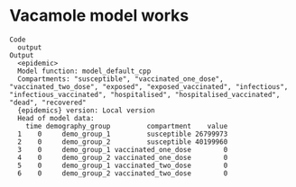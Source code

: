 # Vacamole model works

    Code
      output
    Output
      <epidemic>
      Model function: model_default_cpp
      Compartments: "susceptible", "vaccinated_one_dose", "vaccinated_two_dose", "exposed", "exposed_vaccinated", "infectious", "infectious_vaccinated", "hospitalised", "hospitalised_vaccinated", "dead", "recovered"
      {epidemics} version: Local version
      Head of model data:
        time demography_group         compartment    value
      1    0     demo_group_1         susceptible 26799973
      2    0     demo_group_2         susceptible 40199960
      3    0     demo_group_1 vaccinated_one_dose        0
      4    0     demo_group_2 vaccinated_one_dose        0
      5    0     demo_group_1 vaccinated_two_dose        0
      6    0     demo_group_2 vaccinated_two_dose        0

